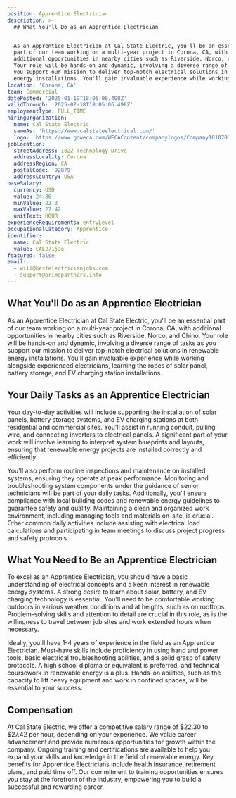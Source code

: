 ```yaml
---
position: Apprentice Electrician
description: >-
  ## What You'll Do as an Apprentice Electrician


  As an Apprentice Electrician at Cal State Electric, you'll be an essential
  part of our team working on a multi-year project in Corona, CA, with
  additional opportunities in nearby cities such as Riverside, Norco, and Chino.
  Your role will be hands-on and dynamic, involving a diverse range of tasks as
  you support our mission to deliver top-notch electrical solutions in renewable
  energy installations. You'll gain invaluable experience while working al...
location: 'Corona, CA'
team: Commercial
datePosted: '2025-01-19T18:05:06.498Z'
validThrough: '2025-02-18T18:05:06.498Z'
employmentType: FULL_TIME
hiringOrganization:
  name: Cal State Electric
  sameAs: 'https://www.calstateelectrical.com/'
  logo: 'https://www.goweca.com/WECAContent/companylogos/Company101070Image.png'
jobLocation:
  streetAddress: 1822 Technology Drive
  addressLocality: Corona
  addressRegion: CA
  postalCode: '92879'
  addressCountry: USA
baseSalary:
  currency: USD
  value: 24.86
  minValue: 22.3
  maxValue: 27.42
  unitText: HOUR
experienceRequirements: entryLevel
occupationalCategory: Apprentice
identifier:
  name: Cal State Electric
  value: CAL271j9o
featured: false
email:
  - will@bestelectricianjobs.com
  - support@primepartners.info
---
```




## What You'll Do as an Apprentice Electrician

As an Apprentice Electrician at Cal State Electric, you'll be an essential part of our team working on a multi-year project in Corona, CA, with additional opportunities in nearby cities such as Riverside, Norco, and Chino. Your role will be hands-on and dynamic, involving a diverse range of tasks as you support our mission to deliver top-notch electrical solutions in renewable energy installations. You'll gain invaluable experience while working alongside experienced electricians, learning the ropes of solar panel, battery storage, and EV charging station installations.

## Your Daily Tasks as an Apprentice Electrician

Your day-to-day activities will include supporting the installation of solar panels, battery storage systems, and EV charging stations at both residential and commercial sites. You'll assist in running conduit, pulling wire, and connecting inverters to electrical panels. A significant part of your work will involve learning to interpret system blueprints and layouts, ensuring that renewable energy projects are installed correctly and efficiently. 

You'll also perform routine inspections and maintenance on installed systems, ensuring they operate at peak performance. Monitoring and troubleshooting system components under the guidance of senior technicians will be part of your daily tasks. Additionally, you'll ensure compliance with local building codes and renewable energy guidelines to guarantee safety and quality. Maintaining a clean and organized work environment, including managing tools and materials on-site, is crucial. Other common daily activities include assisting with electrical load calculations and participating in team meetings to discuss project progress and safety protocols.

## What You Need to Be an Apprentice Electrician

To excel as an Apprentice Electrician, you should have a basic understanding of electrical concepts and a keen interest in renewable energy systems. A strong desire to learn about solar, battery, and EV charging technology is essential. You'll need to be comfortable working outdoors in various weather conditions and at heights, such as on rooftops. Problem-solving skills and attention to detail are crucial in this role, as is the willingness to travel between job sites and work extended hours when necessary.

Ideally, you'll have 1-4 years of experience in the field as an Apprentice Electrician. Must-have skills include proficiency in using hand and power tools, basic electrical troubleshooting abilities, and a solid grasp of safety protocols. A high school diploma or equivalent is preferred, and technical coursework in renewable energy is a plus. Hands-on abilities, such as the capacity to lift heavy equipment and work in confined spaces, will be essential to your success.

## Compensation

At Cal State Electric, we offer a competitive salary range of $22.30 to $27.42 per hour, depending on your experience. We value career advancement and provide numerous opportunities for growth within the company. Ongoing training and certifications are available to help you expand your skills and knowledge in the field of renewable energy. Key benefits for Apprentice Electricians include health insurance, retirement plans, and paid time off. Our commitment to training opportunities ensures you stay at the forefront of the industry, empowering you to build a successful and rewarding career.
